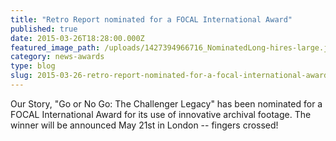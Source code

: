 ```yaml
---
title: "Retro Report nominated for a FOCAL International Award"
published: true
date: 2015-03-26T18:28:00.000Z
featured_image_path: /uploads/1427394966716_NominatedLong-hires-large.jpg
category: news-awards
type: blog
slug: 2015-03-26-retro-report-nominated-for-a-focal-international-award
---
```


Our Story, "Go or No Go: The Challenger Legacy" has been nominated for a FOCAL International Award for its use of innovative archival footage. The winner will be announced May 21st in London -- fingers crossed!

